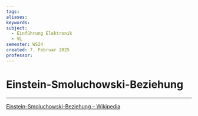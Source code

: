 ```yaml
---
tags: 
aliases: 
keywords: 
subject:
  - Einführung Elektronik
  - VL
semester: WS24
created: 7. Februar 2025
professor:
---
```

 
# Einstein-Smoluchowski-Beziehung



---

[Einstein-Smoluchowski-Beziehung – Wikipedia](https://de.wikipedia.org/wiki/Einstein-Smoluchowski-Beziehung)
